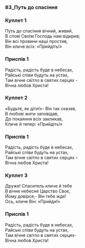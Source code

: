 ### 83_Путь до спасіння
### Куплет 1
Путь до спасіння вічний, живий,<br/>В слові Своїм Господь нам відкрив;<br/>Він всі провини наші простив,<br/>Він кличе всіх: «Прийдіть!»
### Приспів 1
Радість, радість буде в небесах, <br/>Райські співи будуть на устах, <br/>Там вічне світло в святих серцях -<br/>Вічна любов Христа!
### Куплет 2
«Будьте, як діти!»- Він так сказав, <br/>В любові жити заповідав, <br/>До покаяння всіх закликав, <br/>Кличе й тепер: «Прийдіть!»
### Приспів 1
Радість, радість буде в небесах, <br/>Райські співи будуть на устах, <br/>Там вічне світло в святих серцях –<br/>Вічна любов Христа!
### Куплет 3
Друже! Спаситель кличе й тебе <br/>В вічне небесне Царство Своє, <br/>Йому довірся,- Він тебе жде! <br/>Ось, кличе Він: «Прийди!»
### Приспів 1
Радість, радість буде в небесах, <br/>Райські співи будуть на устах, <br/>Там вічне світло в святих серцях-<br/>Вічна любов Христа!
